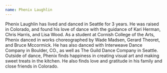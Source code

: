 ```yaml
---
name: Phenix Laughlin
---
```

Phenix Laughlin has lived and danced in Seattle for 3 years. He was raised in Colorado, and found his love of dance with the guidance of Kari Herman, Chris Harris, and Lisa Wood. As a student at Cornish College of the Arts, Phenix danced in works choreographed by Wade Madsen, Gerard Theoret, and Bruce Mccormick. He has also danced with Interweave Dance Company in Boulder, CO., as well as The Guild Dance Company in Seattle. Outside of dance, Phenix finds happiness in creating visual art and making sweet treats in the kitchen. He also finds love and gratitude in his family and close friends in Colorado.
